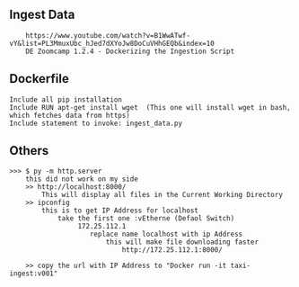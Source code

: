## Ingest Data
		https://www.youtube.com/watch?v=B1WwATwf-vY&list=PL3MmuxUbc_hJed7dXYoJw8DoCuVHhGEQb&index=10
		DE Zoomcamp 1.2.4 - Dockerizing the Ingestion Script
		
## Dockerfile
	Include all pip installation
	Include RUN apt-get install wget  (This one will install wget in bash, which fetches data from https)
	Include statement to invoke: ingest_data.py 
	
	
## Others
	>>> $ py -m http.server
		this did not work on my side
		>> http://localhost:8000/
			This will display all files in the Current Working Directory
		>> ipconfig 
			this is to get IP Address for localhost 
				take the first one :vEtherne (Defaol Switch)
					 172.25.112.1
						replace name localhost with ip Address
							this will make file downloading faster
								http://172.25.112.1:8000/
		
		>> copy the url with IP Address to "Docker run -it taxi-ingest:v001"
				


